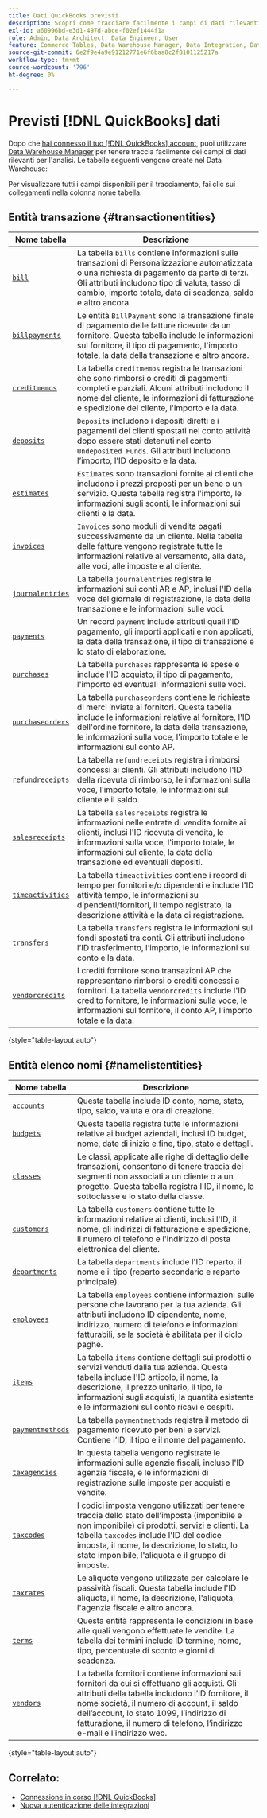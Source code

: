 ```yaml
---
title: Dati QuickBooks previsti
description: Scopri come tracciare facilmente i campi di dati rilevanti per l’analisi.
exl-id: a60996bd-e3d1-497d-abce-f02ef1444f1a
role: Admin, Data Architect, Data Engineer, User
feature: Commerce Tables, Data Warehouse Manager, Data Integration, Data Import/Export
source-git-commit: 6e2f9e4a9e91212771e6f6baa8c2f8101125217a
workflow-type: tm+mt
source-wordcount: '796'
ht-degree: 0%

---
```


# Previsti [!DNL QuickBooks] dati

Dopo che [hai connesso il tuo [!DNL QuickBooks] account](../../../data-analyst/importing-data/integrations/quickbooks.md), puoi utilizzare [Data Warehouse Manager](../../../data-analyst/data-warehouse-mgr/tour-dwm.md) per tenere traccia facilmente dei campi di dati rilevanti per l&#39;analisi. Le tabelle seguenti vengono create nel Data Warehouse:

Per visualizzare tutti i campi disponibili per il tracciamento, fai clic sui collegamenti nella colonna nome tabella.

## Entità transazione {#transactionentities}

| **Nome tabella** | **Descrizione** |
|-----|-----|
| [`bill`](https://developer.intuit.com/app/developer/qbo/docs/api/accounting/all-entities/Bill) | La tabella `bills` contiene informazioni sulle transazioni di Personalizzazione automatizzata o una richiesta di pagamento da parte di terzi. Gli attributi includono tipo di valuta, tasso di cambio, importo totale, data di scadenza, saldo e altro ancora. |
| [`billpayments`](https://developer.intuit.com/app/developer/qbo/docs/api/accounting/all-entities/BillPayment) | Le entità `BillPayment` sono la transazione finale di pagamento delle fatture ricevute da un fornitore. Questa tabella include le informazioni sul fornitore, il tipo di pagamento, l&#39;importo totale, la data della transazione e altro ancora. |
| [`creditmemos`](https://developer.intuit.com/app/developer/qbo/docs/api/accounting/all-entities/CreditMemo) | La tabella `creditmemos` registra le transazioni che sono rimborsi o crediti di pagamenti completi e parziali. Alcuni attributi includono il nome del cliente, le informazioni di fatturazione e spedizione del cliente, l&#39;importo e la data. |
| [`deposits`](https://developer.intuit.com/app/developer/qbo/docs/api/accounting/all-entities/Deposit) | `Deposits` includono i depositi diretti e i pagamenti dei clienti spostati nel conto attività dopo essere stati detenuti nel conto `Undeposited Funds`. Gli attributi includono l’importo, l’ID deposito e la data. |
| [`estimates`](https://developer.intuit.com/app/developer/qbo/docs/api/accounting/all-entities/Estimate) | `Estimates` sono transazioni fornite ai clienti che includono i prezzi proposti per un bene o un servizio. Questa tabella registra l&#39;importo, le informazioni sugli sconti, le informazioni sui clienti e la data. |
| [`invoices`](https://developer.intuit.com/app/developer/qbo/docs/api/accounting/all-entities/Invoice) | `Invoices` sono moduli di vendita pagati successivamente da un cliente. Nella tabella delle fatture vengono registrate tutte le informazioni relative al versamento, alla data, alle voci, alle imposte e al cliente. |
| [`journalentries`](https://developer.intuit.com/app/developer/qbo/docs/api/accounting/all-entities/JournalEntry) | La tabella `journalentries` registra le informazioni sui conti AR e AP, inclusi l&#39;ID della voce del giornale di registrazione, la data della transazione e le informazioni sulle voci. |
| [`payments`](https://developer.intuit.com/app/developer/qbo/docs/api/accounting/all-entities/Payment) | Un record `payment` include attributi quali l&#39;ID pagamento, gli importi applicati e non applicati, la data della transazione, il tipo di transazione e lo stato di elaborazione. |
| [`purchases`](https://developer.intuit.com/app/developer/qbo/docs/api/accounting/all-entities/Purchase) | La tabella `purchases` rappresenta le spese e include l&#39;ID acquisto, il tipo di pagamento, l&#39;importo ed eventuali informazioni sulle voci. |
| [`purchaseorders`](https://developer.intuit.com/app/developer/qbo/docs/api/accounting/all-entities/PurchaseOrder) | La tabella `purchaseorders` contiene le richieste di merci inviate ai fornitori. Questa tabella include le informazioni relative al fornitore, l&#39;ID dell&#39;ordine fornitore, la data della transazione, le informazioni sulla voce, l&#39;importo totale e le informazioni sul conto AP. |
| [`refundreceipts`](https://developer.intuit.com/app/developer/qbo/docs/api/accounting/all-entities/RefundReceipt) | La tabella `refundreceipts` registra i rimborsi concessi ai clienti. Gli attributi includono l&#39;ID della ricevuta di rimborso, le informazioni sulla voce, l&#39;importo totale, le informazioni sul cliente e il saldo. |
| [`salesreceipts`](https://developer.intuit.com/app/developer/qbo/docs/api/accounting/all-entities/SalesReceipt) | La tabella `salesreceipts` registra le informazioni nelle entrate di vendita fornite ai clienti, inclusi l&#39;ID ricevuta di vendita, le informazioni sulla voce, l&#39;importo totale, le informazioni sul cliente, la data della transazione ed eventuali depositi. |
| [`timeactivities`](https://developer.intuit.com/app/developer/qbo/docs/api/accounting/all-entities/TimeActivity) | La tabella `timeactivities` contiene i record di tempo per fornitori e/o dipendenti e include l&#39;ID attività tempo, le informazioni su dipendenti/fornitori, il tempo registrato, la descrizione attività e la data di registrazione. |
| [`transfers`](https://developer.intuit.com/app/developer/qbo/docs/api/accounting/all-entities/Transfer) | La tabella `transfers` registra le informazioni sui fondi spostati tra conti. Gli attributi includono l’ID trasferimento, l’importo, le informazioni sul conto e la data. |
| [`vendorcredits`](https://developer.intuit.com/app/developer/qbo/docs/api/accounting/all-entities/VendorCredit) | I crediti fornitore sono transazioni AP che rappresentano rimborsi o crediti concessi a fornitori. La tabella `vendorcredits` include l&#39;ID credito fornitore, le informazioni sulla voce, le informazioni sul fornitore, il conto AP, l&#39;importo totale e la data. |

{style="table-layout:auto"}

## Entità elenco nomi {#namelistentities}

| **Nome tabella** | **Descrizione** |
|-----|-----|
| [`accounts`](https://developer.intuit.com/app/developer/qbo/docs/api/accounting/all-entities/Account) | Questa tabella include ID conto, nome, stato, tipo, saldo, valuta e ora di creazione. |
| [`budgets`](https://developer.intuit.com/app/developer/qbo/docs/api/accounting/all-entities/Budget) | Questa tabella registra tutte le informazioni relative ai budget aziendali, inclusi ID budget, nome, date di inizio e fine, tipo, stato e dettagli. |
| [`classes`](https://developer.intuit.com/app/developer/qbo/docs/api/accounting/all-entities/Class) | Le classi, applicate alle righe di dettaglio delle transazioni, consentono di tenere traccia dei segmenti non associati a un cliente o a un progetto. Questa tabella registra l&#39;ID, il nome, la sottoclasse e lo stato della classe. |
| [`customers`](https://developer.intuit.com/app/developer/qbo/docs/api/accounting/all-entities/Customer) | La tabella `customers` contiene tutte le informazioni relative ai clienti, inclusi l&#39;ID, il nome, gli indirizzi di fatturazione e spedizione, il numero di telefono e l&#39;indirizzo di posta elettronica del cliente. |
| [`departments`](https://developer.intuit.com/app/developer/qbo/docs/api/accounting/all-entities/Department) | La tabella `departments` include l&#39;ID reparto, il nome e il tipo (reparto secondario e reparto principale). |
| [`employees`](https://developer.intuit.com/app/developer/qbo/docs/api/accounting/all-entities/Employee) | La tabella `employees` contiene informazioni sulle persone che lavorano per la tua azienda. Gli attributi includono ID dipendente, nome, indirizzo, numero di telefono e informazioni fatturabili, se la società è abilitata per il ciclo paghe. |
| [`items`](https://developer.intuit.com/app/developer/qbo/docs/api/accounting/all-entities/Item) | La tabella `items` contiene dettagli sui prodotti o servizi venduti dalla tua azienda. Questa tabella include l&#39;ID articolo, il nome, la descrizione, il prezzo unitario, il tipo, le informazioni sugli acquisti, la quantità esistente e le informazioni sul conto ricavi e cespiti. |
| [`paymentmethods`](https://developer.intuit.com/app/developer/qbo/docs/api/accounting/all-entities/PaymentMethod) | La tabella `paymentmethods` registra il metodo di pagamento ricevuto per beni e servizi. Contiene l’ID, il tipo e il nome del pagamento. |
| [`taxagencies`](https://developer.intuit.com/app/developer/qbo/docs/api/accounting/all-entities/TaxAgency) | In questa tabella vengono registrate le informazioni sulle agenzie fiscali, incluso l&#39;ID agenzia fiscale, e le informazioni di registrazione sulle imposte per acquisti e vendite. |
| [`taxcodes`](https://developer.intuit.com/app/developer/qbo/docs/api/accounting/all-entities/TaxCode) | I codici imposta vengono utilizzati per tenere traccia dello stato dell&#39;imposta (imponibile e non imponibile) di prodotti, servizi e clienti. La tabella `taxcodes` include l&#39;ID del codice imposta, il nome, la descrizione, lo stato, lo stato imponibile, l&#39;aliquota e il gruppo di imposte. |
| [`taxrates`](https://developer.intuit.com/app/developer/qbo/docs/api/accounting/all-entities/TaxRate) | Le aliquote vengono utilizzate per calcolare le passività fiscali. Questa tabella include l&#39;ID aliquota, il nome, la descrizione, l&#39;aliquota, l&#39;agenzia fiscale e altro ancora. |
| [`terms`](https://developer.intuit.com/app/developer/qbo/docs/api/accounting/all-entities/Term) | Questa entità rappresenta le condizioni in base alle quali vengono effettuate le vendite. La tabella dei termini include ID termine, nome, tipo, percentuale di sconto e giorni di scadenza. |
| [`vendors`](https://developer.intuit.com/app/developer/qbo/docs/api/accounting/all-entities/Vendor) | La tabella fornitori contiene informazioni sui fornitori da cui si effettuano gli acquisti. Gli attributi della tabella includono l’ID fornitore, il nome società, il numero di account, il saldo dell’account, lo stato 1099, l’indirizzo di fatturazione, il numero di telefono, l’indirizzo e-mail e l’indirizzo web. |

{style="table-layout:auto"}

## Correlato:

* [Connessione in corso  [!DNL QuickBooks]](../integrations/quickbooks.md)
* [Nuova autenticazione delle integrazioni](https://experienceleague.adobe.com/docs/commerce-knowledge-base/kb/how-to/mbi-reauthenticating-integrations.html)
